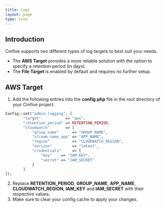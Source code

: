 ```yaml
---
title: Logs
layout: page
type: tute
---
```


## Introduction

Cmfive supports two different types of log targets to best suit your needs.

- The <b>AWS Target</b> provides a more reliable solution with the option to specify a retention period (in days).
- The <b>File Target</b> is enabled by default and requires no further setup.

## AWS Target

1. Add the following entries into the <b>config.php</b> file in the root directory of your Cmfive project.
```php
Config::set("admin.logging", [
        "target"           => "aws",
        "retention_period" => RETENTION_PERIOD,
        "cloudwatch"       => [
            "group_name"      => "GROUP_NAME",
            "stream_name_app" => "APP_NAME",
            "region"          => "CLOUDWATCH_REGION",
            "version"         => "latest",
            "credentials"     => [
                "key"    => "IAM_KEY",
                "secret" => "IAM_SECRET"
            ]
        ]
]);
```
2. Replace <b>RETENTION_PERIOD</b>, <b>GROUP_NAME</b>, <b>APP_NAME</b>, <b>CLOUDWATCH_REGION</b>, <b>IAM_KEY</b> and <b>IAM_SECRET</b> with their respective values.
3. Make sure to clear your config cache to apply your changes.
